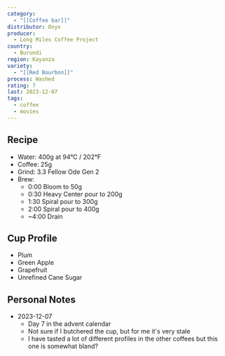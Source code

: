 ```yaml
---
category:
  - "[[Coffee bar]]"
distributor: Onyx
producer:
  - Long Miles Coffee Project
country:
  - Burundi
region: Kayanza
variety:
  - "[[Red Bourbon]]"
process: Washed
rating: 7
last: 2023-12-07
tags:
  - coffee
  - movies
---
```

## Recipe

- Water: 400g at 94°C / 202°F
- Coffee: 25g
- Grind: 3.3 Fellow Ode Gen 2
- Brew:
	- 0:00 Bloom to 50g
	- 0:30 Heavy Center pour to 200g
	- 1:30 Spiral pour to 300g
	- 2:00 Spiral pour to 400g
	- ~4:00 Drain

## Cup Profile

- Plum
- Green Apple
- Grapefruit
- Unrefined Cane Sugar

## Personal Notes

- 2023-12-07
	- Day 7 in the advent calendar
	- Not sure if I butchered the cup, but for me it's very stale
	- I have tasted a lot of different profiles in the other coffees but this one is somewhat bland?
